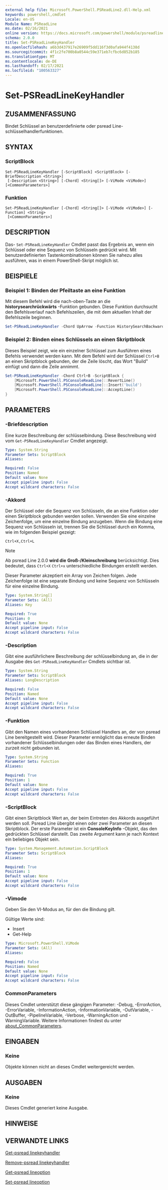 ```yaml
---
external help file: Microsoft.PowerShell.PSReadLine2.dll-Help.xml
keywords: powershell,cmdlet
Locale: en-US
Module Name: PSReadLine
ms.date: 02/16/2021
online version: https://docs.microsoft.com/powershell/module/psreadline/set-psreadlinekeyhandler?view=powershell-7.1&WT.mc_id=ps-gethelp
schema: 2.0.0
title: Set-PSReadLineKeyHandler
ms.openlocfilehash: a6b3d437917e26909f5dd116f3d0afa944f4138d
ms.sourcegitcommit: 4f1c2fe700b8a0544c59e371eb7cfbc6d852b185
ms.translationtype: MT
ms.contentlocale: de-DE
ms.lasthandoff: 02/17/2021
ms.locfileid: "100563327"
---
```

# Set-PSReadLineKeyHandler

## ZUSAMMENFASSUNG
Bindet Schlüssel an benutzerdefinierte oder psread Line-schlüsselhandlerfunktionen.

## SYNTAX

### ScriptBlock

```
Set-PSReadLineKeyHandler [-ScriptBlock] <ScriptBlock> [-BriefDescription <String>]
 [-Description <String>] [-Chord] <String[]> [-ViMode <ViMode>] [<CommonParameters>]
```

### Funktion

```
Set-PSReadLineKeyHandler [-Chord] <String[]> [-ViMode <ViMode>] [-Function] <String>
 [<CommonParameters>]
```

## DESCRIPTION

Das- `Set-PSReadLineKeyHandler` Cmdlet passt das Ergebnis an, wenn ein Schlüssel oder eine Sequenz von Schlüsseln gedrückt wird. Mit benutzerdefinierten Tastenkombinationen können Sie nahezu alles ausführen, was in einem PowerShell-Skript möglich ist.

## BEISPIELE

### Beispiel 1: Binden der Pfeiltaste an eine Funktion

Mit diesem Befehl wird die nach-oben-Taste an die **historysearchrückwärts** -Funktion gebunden. Diese Funktion durchsucht den Befehlsverlauf nach Befehlszeilen, die mit dem aktuellen Inhalt der Befehlszeile beginnen.

```powershell
Set-PSReadLineKeyHandler -Chord UpArrow -Function HistorySearchBackward
```

### Beispiel 2: Binden eines Schlüssels an einen Skriptblock

Dieses Beispiel zeigt, wie ein einzelner Schlüssel zum Ausführen eines Befehls verwendet werden kann. Mit dem Befehl wird der Schlüssel `Ctrl+B` an einen Skriptblock gebunden, der die Zeile löscht, das Wort "Build" einfügt und dann die Zeile annimmt.

```powershell
Set-PSReadLineKeyHandler -Chord Ctrl+B -ScriptBlock {
    [Microsoft.PowerShell.PSConsoleReadLine]::RevertLine()
    [Microsoft.PowerShell.PSConsoleReadLine]::Insert('build')
    [Microsoft.PowerShell.PSConsoleReadLine]::AcceptLine()
}
```

## PARAMETERS

### -Briefdescription

Eine kurze Beschreibung der schlüsselbindung. Diese Beschreibung wird vom `Get-PSReadLineKeyHandler` Cmdlet angezeigt.

```yaml
Type: System.String
Parameter Sets: ScriptBlock
Aliases:

Required: False
Position: Named
Default value: None
Accept pipeline input: False
Accept wildcard characters: False
```

### -Akkord

Der Schlüssel oder die Sequenz von Schlüsseln, die an eine Funktion oder einen Skriptblock gebunden werden sollen. Verwenden Sie eine einzelne Zeichenfolge, um eine einzelne Bindung anzugeben. Wenn die Bindung eine Sequenz von Schlüsseln ist, trennen Sie die Schlüssel durch ein Komma, wie im folgenden Beispiel gezeigt:

`Ctrl+X,Ctrl+L`

> [!NOTE]
> Ab psread Line 2.0.0 **wird die** **Groß-/Kleinschreibung** berücksichtigt. Dies bedeutet, dass `Ctrl+X` `Ctrl+x` unterschiedliche Bindungen erstellt werden.

Dieser Parameter akzeptiert ein Array von Zeichen folgen. Jede Zeichenfolge ist eine separate Bindung und keine Sequenz von Schlüsseln für eine einzelne Bindung.

```yaml
Type: System.String[]
Parameter Sets: (All)
Aliases: Key

Required: True
Position: 0
Default value: None
Accept pipeline input: False
Accept wildcard characters: False
```

### -Description

Gibt eine ausführlichere Beschreibung der schlüsselbindung an, die in der Ausgabe des `Get-PSReadLineKeyHandler` Cmdlets sichtbar ist.

```yaml
Type: System.String
Parameter Sets: ScriptBlock
Aliases: LongDescription

Required: False
Position: Named
Default value: None
Accept pipeline input: False
Accept wildcard characters: False
```

### -Funktion

Gibt den Namen eines vorhandenen Schlüssel Handlers an, der von psread Line bereitgestellt wird. Dieser Parameter ermöglicht das erneute Binden vorhandener Schlüsselbindungen oder das Binden eines Handlers, der zurzeit nicht gebunden ist.

```yaml
Type: System.String
Parameter Sets: Function
Aliases:

Required: True
Position: 1
Default value: None
Accept pipeline input: False
Accept wildcard characters: False
```

### -ScriptBlock

Gibt einen Skriptblock Wert an, der beim Eintreten des Akkords ausgeführt werden soll. Psread Line übergibt einen oder zwei Parameter an diesen Skriptblock. Der erste Parameter ist ein **ConsoleKeyInfo** -Objekt, das den gedrückten Schlüssel darstellt. Das zweite Argument kann je nach Kontext ein beliebiges Objekt sein.

```yaml
Type: System.Management.Automation.ScriptBlock
Parameter Sets: ScriptBlock
Aliases:

Required: True
Position: 1
Default value: None
Accept pipeline input: False
Accept wildcard characters: False
```

### -Vimode

Geben Sie den VI-Modus an, für den die Bindung gilt.

Gültige Werte sind:

- Insert
- Get-Help

```yaml
Type: Microsoft.PowerShell.ViMode
Parameter Sets: (All)
Aliases:

Required: False
Position: Named
Default value: None
Accept pipeline input: False
Accept wildcard characters: False
```

### CommonParameters

Dieses Cmdlet unterstützt diese gängigen Parameter: -Debug, -ErrorAction, -ErrorVariable, -InformationAction, -InformationVariable, -OutVariable, -OutBuffer, -PipelineVariable, -Verbose, -WarningAction und -WarningVariable. Weitere Informationen findest du unter [about_CommonParameters](https://go.microsoft.com/fwlink/?LinkID=113216).

## EINGABEN

### Keine

Objekte können nicht an dieses Cmdlet weitergereicht werden.

## AUSGABEN

### Keine

Dieses Cmdlet generiert keine Ausgabe.

## HINWEISE

## VERWANDTE LINKS

[Get-psread linekeyhandler](Get-PSReadLineKeyHandler.md)

[Remove-psread linekeyhandler](Remove-PSReadLineKeyHandler.md)

[Get-psread lineoption](Get-PSReadLineOption.md)

[Set-psread lineoption](Set-PSReadLineOption.md)

